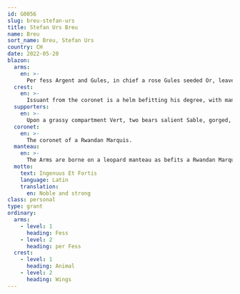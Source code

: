 ```yaml
---
id: G0056
slug: breu-stefan-urs
title: Stefan Urs Breu
name: Breu
sort_name: Breu, Stefan Urs
country: CH
date: 2022-05-20
blazon:
  arms:
    en: >-
      Per fess Argent and Gules, in chief a rose Gules seeded Or, leaved Vert, in base two swords in saltire of the First, hilted of the Fourth.
  crest:
    en: >-
      Issuant from the coronet is a helm befitting his degree, with mantling Gules doubled Argent; and for a crest upon a wreath of the liveries, is set between the wings of a vol parti per pale enarched Gules and Argent, a rose Gules seeded Or, leaved Vert.
  supporters:
    en: >-
      Upon a grassy compartment Vert, two bears salient Sable, gorged, langued, armed and membered Gules.
  coronet:
    en: >-
      The coronet of a Rwandan Marquis.
  manteau:
    en: >-
      The Arms are borne on a leopard manteau as befits a Rwandan Marquis.
  motto:
    text: Ingenuus Et Fortis
    language: Latin
    translation:
      en: Noble and strong
class: personal
type: grant
ordinary:
  arms:
    - level: 1
      heading: Fess
    - level: 2
      heading: per Fess
  crest:
    - level: 1
      heading: Animal
    - level: 2
      heading: Wings
---
```


